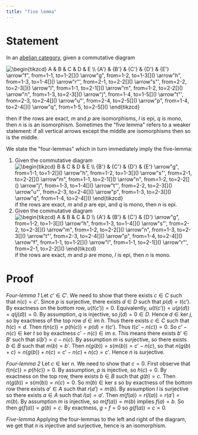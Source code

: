 ```yaml
---
title: "five lemma"
---
```


# Statement

In an [abelian category](), given a commutative diagram 

<img align="center" src="https://i.upmath.me/svg/%5Cbegin%7Btikzcd%7D%0A%09A%20%26%20B%20%26%20C%20%26%20D%20%26%20E%20%5C%5C%0A%09%7BA'%7D%20%26%20%7BB'%7D%20%26%20%7BC'%7D%20%26%20%7BD'%7D%20%26%20%7BE'%7D%0A%09%5Carrow%5B%22f%22%2C%20from%3D1-1%2C%20to%3D1-2%5D%0A%09%5Carrow%5B%22g%22%2C%20from%3D1-2%2C%20to%3D1-3%5D%0A%09%5Carrow%5B%22h%22%2C%20from%3D1-3%2C%20to%3D1-4%5D%0A%09%5Carrow%5B%22r%22'%2C%20from%3D2-1%2C%20to%3D2-2%5D%0A%09%5Carrow%5B%22s%22'%2C%20from%3D2-2%2C%20to%3D2-3%5D%0A%09%5Carrow%5B%22l%22%2C%20from%3D1-1%2C%20to%3D2-1%5D%0A%09%5Carrow%5B%22m%22%2C%20from%3D1-2%2C%20to%3D2-2%5D%0A%09%5Carrow%5B%22n%22%2C%20from%3D1-3%2C%20to%3D2-3%5D%0A%09%5Carrow%5B%22j%22%2C%20from%3D1-4%2C%20to%3D1-5%5D%0A%09%5Carrow%5B%22t%22'%2C%20from%3D2-3%2C%20to%3D2-4%5D%0A%09%5Carrow%5B%22u%22'%2C%20from%3D2-4%2C%20to%3D2-5%5D%0A%09%5Carrow%5B%22p%22%2C%20from%3D1-4%2C%20to%3D2-4%5D%0A%09%5Carrow%5B%22q%22%2C%20from%3D1-5%2C%20to%3D2-5%5D%0A%5Cend%7Btikzcd%7D" alt="\begin{tikzcd}
	A &amp; B &amp; C &amp; D &amp; E \\
	{A'} &amp; {B'} &amp; {C'} &amp; {D'} &amp; {E'}
	\arrow&quot;f&quot;, from=1-1, to=1-2[]()
	\arrow&quot;g&quot;, from=1-2, to=1-3[]()
	\arrow&quot;h&quot;, from=1-3, to=1-4[]()
	\arrow&quot;r&quot;', from=2-1, to=2-2[]()
	\arrow&quot;s&quot;', from=2-2, to=2-3[]()
	\arrow&quot;l&quot;, from=1-1, to=2-1[]()
	\arrow&quot;m&quot;, from=1-2, to=2-2[]()
	\arrow&quot;n&quot;, from=1-3, to=2-3[]()
	\arrow&quot;j&quot;, from=1-4, to=1-5[]()
	\arrow&quot;t&quot;', from=2-3, to=2-4[]()
	\arrow&quot;u&quot;', from=2-4, to=2-5[]()
	\arrow&quot;p&quot;, from=1-4, to=2-4[]()
	\arrow&quot;q&quot;, from=1-5, to=2-5[]()
\end{tikzcd}" />

then if the rows are exact, $m$ and $p$ are isomorphisms, $l$ is epi, $q$ is mono, then $n$ is is an isomorphism. Sometimes the "five lemma" refers to a weaker statement: if all vertical arrows except the middle are isomorphisms then so is the middle.

We state the "four-lemmas" which in turn immediately imply the five-lemma:
1. Given the commutative diagram 
<img align="center" src="https://i.upmath.me/svg/%5Cbegin%7Btikzcd%7D%0A%09B%20%26%20C%20%26%20D%20%26%20E%20%5C%5C%0A%09%7BB'%7D%20%26%20%7BC'%7D%20%26%20%7BD'%7D%20%26%20%7BE'%7D%0A%09%5Carrow%5B%22g%22%2C%20from%3D1-1%2C%20to%3D1-2%5D%0A%09%5Carrow%5B%22h%22%2C%20from%3D1-2%2C%20to%3D1-3%5D%0A%09%5Carrow%5B%22s%22'%2C%20from%3D2-1%2C%20to%3D2-2%5D%0A%09%5Carrow%5B%22m%22%2C%20from%3D1-1%2C%20to%3D2-1%5D%0A%09%5Carrow%5B%22n%22%2C%20from%3D1-2%2C%20to%3D2-2%5D%0A%09%5Carrow%5B%22j%22%2C%20from%3D1-3%2C%20to%3D1-4%5D%0A%09%5Carrow%5B%22t%22'%2C%20from%3D2-2%2C%20to%3D2-3%5D%0A%09%5Carrow%5B%22u%22'%2C%20from%3D2-3%2C%20to%3D2-4%5D%0A%09%5Carrow%5B%22p%22%2C%20from%3D1-3%2C%20to%3D2-3%5D%0A%09%5Carrow%5B%22q%22%2C%20from%3D1-4%2C%20to%3D2-4%5D%0A%5Cend%7Btikzcd%7D" alt="\begin{tikzcd}
	B &amp; C &amp; D &amp; E \\
	{B'} &amp; {C'} &amp; {D'} &amp; {E'}
	\arrow&quot;g&quot;, from=1-1, to=1-2[]()
	\arrow&quot;h&quot;, from=1-2, to=1-3[]()
	\arrow&quot;s&quot;', from=2-1, to=2-2[]()
	\arrow&quot;m&quot;, from=1-1, to=2-1[]()
	\arrow&quot;n&quot;, from=1-2, to=2-2[]()
	\arrow&quot;j&quot;, from=1-3, to=1-4[]()
	\arrow&quot;t&quot;', from=2-2, to=2-3[]()
	\arrow&quot;u&quot;', from=2-3, to=2-4[]()
	\arrow&quot;p&quot;, from=1-3, to=2-3[]()
	\arrow&quot;q&quot;, from=1-4, to=2-4[]()
\end{tikzcd}" />
if the rows are exact, $m$ and $p$ are epi, and $q$ is mono, then $n$ is epi.
2. Given the commutative diagram
<img align="center" src="https://i.upmath.me/svg/%5Cbegin%7Btikzcd%7D%0A%09A%20%26%20B%20%26%20C%20%26%20D%20%5C%5C%0A%09%7BA'%7D%20%26%20%7BB'%7D%20%26%20%7BC'%7D%20%26%20%7BD'%7D%0A%09%5Carrow%5B%22g%22%2C%20from%3D1-2%2C%20to%3D1-3%5D%0A%09%5Carrow%5B%22h%22%2C%20from%3D1-3%2C%20to%3D1-4%5D%0A%09%5Carrow%5B%22s%22'%2C%20from%3D2-2%2C%20to%3D2-3%5D%0A%09%5Carrow%5B%22m%22%2C%20from%3D1-2%2C%20to%3D2-2%5D%0A%09%5Carrow%5B%22n%22%2C%20from%3D1-3%2C%20to%3D2-3%5D%0A%09%5Carrow%5B%22t%22'%2C%20from%3D2-3%2C%20to%3D2-4%5D%0A%09%5Carrow%5B%22p%22%2C%20from%3D1-4%2C%20to%3D2-4%5D%0A%09%5Carrow%5B%22f%22%2C%20from%3D1-1%2C%20to%3D1-2%5D%0A%09%5Carrow%5B%22l%22%2C%20from%3D1-1%2C%20to%3D2-1%5D%0A%09%5Carrow%5B%22r%22'%2C%20from%3D2-1%2C%20to%3D2-2%5D%0A%5Cend%7Btikzcd%7D" alt="\begin{tikzcd}
	A &amp; B &amp; C &amp; D \\
	{A'} &amp; {B'} &amp; {C'} &amp; {D'}
	\arrow&quot;g&quot;, from=1-2, to=1-3[]()
	\arrow&quot;h&quot;, from=1-3, to=1-4[]()
	\arrow&quot;s&quot;', from=2-2, to=2-3[]()
	\arrow&quot;m&quot;, from=1-2, to=2-2[]()
	\arrow&quot;n&quot;, from=1-3, to=2-3[]()
	\arrow&quot;t&quot;', from=2-3, to=2-4[]()
	\arrow&quot;p&quot;, from=1-4, to=2-4[]()
	\arrow&quot;f&quot;, from=1-1, to=1-2[]()
	\arrow&quot;l&quot;, from=1-1, to=2-1[]()
	\arrow&quot;r&quot;', from=2-1, to=2-2[]()
\end{tikzcd}" />
if the rows are exact, $m$ and $p$ are mono, $l$ is epi, then $n$ is mono.


# Proof

*Four-lemma 1*
Let $c'\in C'$. We need to show that there exists $c\in C$ such that $n(c)=c'$. Since $p$ is surjective, there exists $d\in D$ such that $p(d)=t(c')$. By exactness on the bottom row, $u(t(c'))=0$. Equivalently, $u(t(c'))=u(p(d))=q(j(d))=0$. By assumption, $q$ is injective, so $j(d)=0\in D$. Hence $d\in\text{ker }j$, so by exactness of the top row $d\in\text{im }h$. Thus there exists $c\in C$ such that $h(c)=d$. Then $t(n(c))=p(h(c))=p(d)=t(c')$. Thus $t(c'-n(c))=0$. So $c'-n(c)\in\text{ker }t$ so by exactness $c'-n(c)\in\text{im }s$. This means there exists $b'\in B'$ such that $s(b')=c-n(c)$. By assumption $m$ is surjective, so there exists $b\in B$ such that $m(b)=b'$. Then $n(g(b))=s(m(b))=c'-n(c)$, so that $n(g(b)+c)=n(g(b))+n(c)=c'-n(c)+n(c)=c'$. Hence $n$ is surjective.

*Four-lemma 2*
Let $c\in \text{ker }n$. We need to show that $c=0$. First observe that $t(n(c))=p(h(c))=0$. By assumption, $p$ is injective, so $h(c)=0$. By exactness on the top row, there exists $b\in B$ such that $g(b)=c$. Then $n(g(b))=s(m(b))=n(c)=0$. So $m(b)\in\text{ker }s$ so by exactness of the bottom row there exists $a'\in A$ such that $r(a')=m(b)$. By assumption $l$ is surjective so there exists $a\in A$ such that $l(a)=a'$. Then $m(f(a))=r(l(a))=r(a')=m(b)$. By assumption $m$ is injective, so $m(f(a))=m(b)$ implies $f(a)=b$. So then $g(f(a))=g(b)=c$. By exactness, $g\circ f=0$ so $g(f(a))=c=0$.

*Five-lemma*
Applying the four-lemmas to the left and right of the diagram, we get that $n$ is injective and surjective, hence is an isomorphism.
